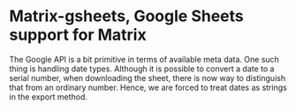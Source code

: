 # Matrix-gsheets, Google Sheets support for Matrix

The Google API is a bit primitive in terms of available meta data. One such thing is handling date types.
Although it is possible to convert a date to a serial number, when downloading the sheet, there is now 
way to distinguish that from an ordinary number. Hence, we are forced to treat dates as strings in the export
method.